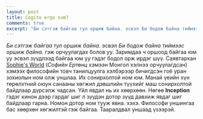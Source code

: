 ```yaml
---
layout: post
title: Cogito ergo sum?
comments: true
excerpt: "Би сэтгэж байгаа тул оршиж байна. эсвэл Би бодож байна тиймээс оршиж байна. гэж орчуулагдах болов уу. Заримдаа ч оршоод байгаа юм уу эсвэл зүүдлээд байгаа юм уу гэдэг бодол орж ирдэг шүү. Саявтархан Sophie’s World (Софийн Ертөнц хэмээн Монгол хэлнээ орчуулагдсан) хэмээх философийн товч танилцуулга хэлбэрээр бичигдсэн гоё уран зохиолын ном олж уншлаа."
---
```

_Би сэтгэж байгаа тул оршиж байна._ эсвэл _Би бодож байна тиймээс оршиж байна._ гэж орчуулагдах болов уу. Заримдаа ч оршоод байгаа юм уу эсвэл зүүдлээд байгаа юм уу гэдэг бодол орж ирдэг шүү. Саявтархан [Sophie's World](https://www.goodreads.com/book/show/10959.Sophie_s_World) (_Софийн Ертөнц_ хэмээн Монгол хэлнээ орчуулагдсан) хэмээх философийн товч танилцуулга хэлбэрээр бичигдсэн гоё уран зохиолын ном олж уншлаа. Их сонирхолтой ном юм. Манай үеийн хүн төрөлхтний оюун санааны хөгжил дэвшлийн түүхийг маш сонирхолтой байдлаар дүрсэлж чадсан. Үйл явдал нь  их хөөрхөөн. Нөгөө **Inception** гэдэг кинон дээр гардаг шиг л зүүдэн дотор зүүд давхиж явдаг шиг байдлаар гарна. Номон дотор ном тууж явна. хэхэ. Философи уншингаа бас хөөрхөн хөгжилтэй гэж байгаа.  Тааралдвал уншаад үзээрэй.